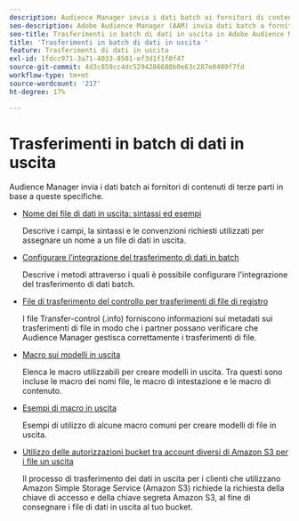 ```yaml
---
description: Audience Manager invia i dati batch ai fornitori di contenuti di terze parti in base a queste specifiche.
seo-description: Adobe Audience Manager (AAM) invia dati batch a fornitori di contenuti di terze parti in base a queste specifiche.
seo-title: Trasferimenti in batch di dati in uscita in Adobe Audience Manager (AAM)
title: 'Trasferimenti in batch di dati in uscita '
feature: Trasferimenti di dati in uscita
exl-id: 1fdcc971-3a71-4033-8501-ef3d1f1f0f47
source-git-commit: 4d3c859cc4dc5294286680b0e63c287e0409f7fd
workflow-type: tm+mt
source-wordcount: '217'
ht-degree: 17%

---
```


# Trasferimenti in batch di dati in uscita 

Audience Manager invia i dati batch ai fornitori di contenuti di terze parti in base a queste specifiche.

* [Nome dei file di dati in uscita: sintassi ed esempi](/help/using/integration/receiving-audience-data/batch-outbound-transfers/outbound-file-name-contents.md)

   Descrive i campi, la sintassi e le convenzioni richiesti utilizzati per assegnare un nome a un file di dati in uscita.

* [Configurare l’integrazione del trasferimento di dati in batch](batch-server-configuration.md)

   Descrive i metodi attraverso i quali è possibile configurare l&#39;integrazione del trasferimento di dati batch.

* [File di trasferimento del controllo per trasferimenti di file di registro](/help/using/integration/receiving-audience-data/batch-outbound-transfers/transfer-control-files.md)

   I file Transfer-control (.info) forniscono informazioni sui metadati sui trasferimenti di file in modo che i partner possano verificare che Audience Manager gestisca correttamente i trasferimenti di file.

* [Macro sui modelli in uscita](/help/using/integration/receiving-audience-data/batch-outbound-transfers/outbound-template-macros.md)

   Elenca le macro utilizzabili per creare modelli in uscita. Tra questi sono incluse le macro dei nomi file, le macro di intestazione e le macro di contenuto.

* [Esempi di macro in uscita](/help/using/integration/receiving-audience-data/batch-outbound-transfers/outbound-macro-examples.md)

   Esempi di utilizzo di alcune macro comuni per creare modelli di file in uscita.

* [Utilizzo delle autorizzazioni bucket tra account diversi di Amazon S3 per i file un uscita](/help/using/integration/receiving-audience-data/batch-outbound-transfers/authorize-s3-cross-bucket.md)

   Il processo di trasferimento dei dati in uscita per i clienti che utilizzano Amazon Simple Storage Service (Amazon S3) richiede la richiesta della chiave di accesso e della chiave segreta Amazon S3, al fine di consegnare i file di dati in uscita al tuo bucket.

